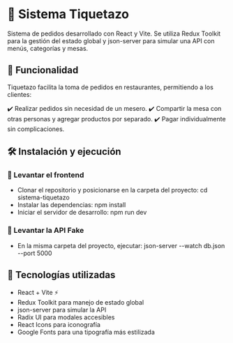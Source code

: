 # 📌 Sistema Tiquetazo

Sistema de pedidos desarrollado con React y Vite. Se utiliza Redux Toolkit para la gestión del estado global y json-server para simular una API con menús, categorías y mesas.

## 🚀 Funcionalidad

Tiquetazo facilita la toma de pedidos en restaurantes, permitiendo a los clientes:

✔️ Realizar pedidos sin necesidad de un mesero.
✔️ Compartir la mesa con otras personas y agregar productos por separado.
✔️ Pagar individualmente sin complicaciones.

## 🛠 Instalación y ejecución

### 🔹 Levantar el frontend

- Clonar el repositorio y posicionarse en la carpeta del proyecto:
  cd sistema-tiquetazo
- Instalar las dependencias:
  npm install
- Iniciar el servidor de desarrollo:
  npm run dev

### 🔹 Levantar la API Fake

- En la misma carpeta del proyecto, ejecutar:
  json-server --watch db.json --port 5000

## 📌 Tecnologías utilizadas

- React + Vite ⚡
- Redux Toolkit para manejo de estado global
- json-server para simular la API
- Radix UI para modales accesibles
- React Icons para iconografía
- Google Fonts para una tipografía más estilizada
